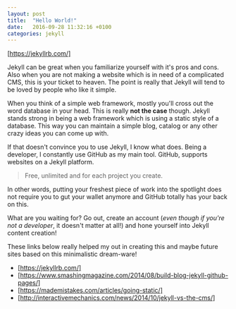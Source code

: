 ```yaml
---
layout: post
title:  "Hello World!"
date:   2016-09-28 11:32:16 +0100
categories: jekyll
---
```

[https://jekyllrb.com/]

Jekyll can be great when you familiarize yourself with it's pros and cons.
Also when you are not making a website which is in need of a complicated CMS,
this is your ticket to heaven. The point is really that Jekyll will tend to
be loved by people who like it simple.

When you think of a simple web framework, mostly you'll cross out the word
database in your head. This is really **not the case** though.
Jekyll stands strong in being a web framework which is using a static style
of a database. This way you can maintain a simple blog, catalog or any other
crazy ideas you can come up with.

If that doesn't convince you to use Jekyll, I know what does.
Being a developer, I constantly use GitHub as my main tool.
GitHub, supports websites on a Jekyll platform.

>Free, unlimited and for each project you create.

In other words, putting your freshest piece of work into the spotlight
does not require you to gut your wallet anymore and GitHub totally
has your back on this.

What are you waiting for? Go out, create an account (*even though if you're
not a developer*, it doesn't matter at all!) and hone yourself into Jekyll
content creation!

These links below really helped my out in creating this and maybe
future sites based on this minimalistic dream-ware!
- [https://jekyllrb.com/]
- [https://www.smashingmagazine.com/2014/08/build-blog-jekyll-github-pages/]
- [https://mademistakes.com/articles/going-static/]
- [http://interactivemechanics.com/news/2014/10/jekyll-vs-the-cms/]
